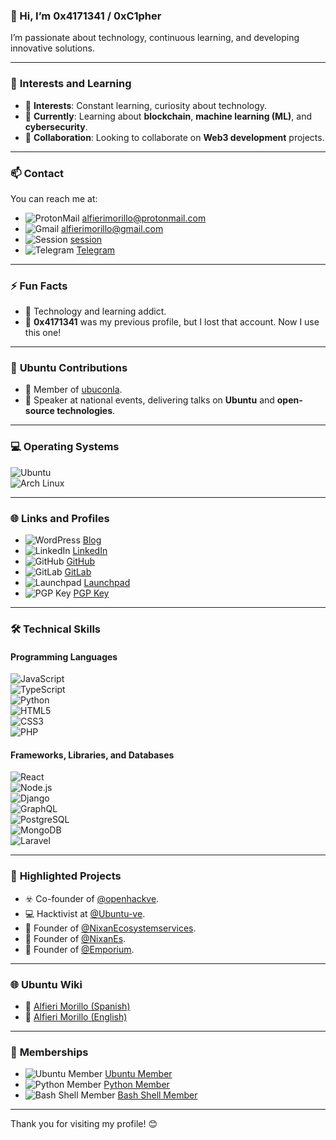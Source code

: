 ### 👋 Hi, I’m **0x4171341** / **0xC1pher**  
I’m passionate about technology, continuous learning, and developing innovative solutions.  

---

### 🌱 **Interests and Learning**  
- 👀 **Interests**: Constant learning, curiosity about technology.  
- 🌱 **Currently**: Learning about **blockchain**, **machine learning (ML)**, and **cybersecurity**.  
- 💞️ **Collaboration**: Looking to collaborate on **Web3 development** projects.  

---

### 📫 **Contact**  
You can reach me at:  
- ![ProtonMail](https://img.shields.io/badge/ProtonMail-8B89CC?style=for-the-badge&logo=protonmail&logoColor=white) [alfierimorillo@protonmail.com](mailto:alfierimorillo@protonmail.com)  
- ![Gmail](https://img.shields.io/badge/Gmail-D14836?style=for-the-badge&logo=gmail&logoColor=white) [alfierimorillo@gmail.com](mailto:alfierimorillo@gmail.com)  
- ![Session](https://img.shields.io/badge/Session-000000?style=for-the-badge&logo=session&logoColor=white) [session](05c1776a69e1f9b5991cd2b0752d46f95587d694150da4a42d319f0027185d9445)  
- ![Telegram](https://img.shields.io/badge/Telegram-2CA5E0?style=for-the-badge&logo=telegram&logoColor=white) [Telegram](https://t.me/Ox4171341)  

---

### ⚡ **Fun Facts**  
- 🤖 Technology and learning addict.  
- 🤡 **0x4171341** was my previous profile, but I lost that account. Now I use this one!  

---

### 🌟 **Ubuntu Contributions**  
- 🐧 Member of [ubuconla](https://launchpad.net/~ubuconla).  
- 🎤 Speaker at national events, delivering talks on **Ubuntu** and **open-source technologies**.  

---

### 💻 **Operating Systems**  
![Ubuntu](https://img.shields.io/badge/Ubuntu-E95420?style=for-the-badge&logo=ubuntu&logoColor=white)  
![Arch Linux](https://img.shields.io/badge/Arch%20Linux-1793D1?logo=arch-linux&logoColor=white&style=for-the-badge)  

---

### 🌐 **Links and Profiles**  
- ![WordPress](https://img.shields.io/badge/WordPress-%23117AC9.svg?style=for-the-badge&logo=WordPress&logoColor=white) [Blog](https://cyberthrone.wordpress.com)  
- ![LinkedIn](https://img.shields.io/badge/LinkedIn-0077B5?style=for-the-badge&logo=linkedin&logoColor=white) [LinkedIn](https://www.linkedin.com/in/alfierimorillo/)  
- ![GitHub](https://img.shields.io/badge/github-%23121011.svg?style=for-the-badge&logo=github&logoColor=white) [GitHub](https://github.com/0xC1pher)  
- ![GitLab](https://img.shields.io/badge/gitlab-%23181717.svg?style=for-the-badge&logo=gitlab&logoColor=white) [GitLab](https://gitlab.com/0x4171341)  
- ![Launchpad](https://img.shields.io/badge/Launchpad-F4B728?style=for-the-badge&logo=launchpad&logoColor=white) [Launchpad](https://launchpad.net/~alfierimorillo)  
- ![PGP Key](https://img.shields.io/badge/PGP%20Key-0077B6?style=for-the-badge&logo=openpgp&logoColor=white) [PGP Key](https://keyserver.ubuntu.com/pks/lookup?fingerprint=on&op=index&search=0xE5F005A1889B2023B3A43B20DF6CB5768C239A3D)  

---

### 🛠️ **Technical Skills**  

#### **Programming Languages**  
![JavaScript](https://img.shields.io/badge/JavaScript-323330?style=for-the-badge&logo=javascript&logoColor=F7DF1E)  
![TypeScript](https://img.shields.io/badge/TypeScript-007ACC?style=for-the-badge&logo=typescript&logoColor=white)  
![Python](https://img.shields.io/badge/Python-FFD43B?style=for-the-badge&logo=python&logoColor=darkgreen)  
![HTML5](https://img.shields.io/badge/HTML5-E34F26?style=for-the-badge&logo=html5&logoColor=white)  
![CSS3](https://img.shields.io/badge/CSS3-1572B6?style=for-the-badge&logo=css3&logoColor=white)  
![PHP](https://img.shields.io/badge/php-%23777BB4.svg?style=for-the-badge&logo=php&logoColor=white)  

#### **Frameworks, Libraries, and Databases**  
![React](https://img.shields.io/badge/React-20232A?style=for-the-badge&logo=react&logoColor=61DAFB)  
![Node.js](https://img.shields.io/badge/Node.js-339933?style=for-the-badge&logo=nodedotjs&logoColor=white)  
![Django](https://img.shields.io/badge/Django-092E20?style=for-the-badge&logo=django&logoColor=green)  
![GraphQL](https://img.shields.io/badge/GraphQl-E10098?style=for-the-badge&logo=graphql&logoColor=white)  
![PostgreSQL](https://img.shields.io/badge/PostgreSQL-316192?style=for-the-badge&logo=postgresql&logoColor=white)  
![MongoDB](https://img.shields.io/badge/mongodb-%234ea94b.svg?style=for-the-badge&logo=mongodb&logoColor=white)  
![Laravel](https://img.shields.io/badge/laravel-%23FF2D20.svg?style=for-the-badge&logo=laravel&logoColor=white)  

---

### 🚀 **Highlighted Projects**  
- ☣️ Co-founder of [@openhackve](https://github.com/openhackve).  
- 💻 Hacktivist at [@Ubuntu-ve](https://github.com/Ubuntu-ve).  
- 💬 Founder of [@NixanEcosystemservices](https://github.com/NixanEcosystemservices).  
- 💬 Founder of [@NixanEs](https://github.com/NixanEs).  
- 💬 Founder of [@Emporium](https://github.com/EmporiumES).  

---

### 🌐 **Ubuntu Wiki**  
- 🐧 [Alfieri Morillo (Spanish)](https://wiki.ubuntu.com/Alfieri%20Morillo)  
- 🐧 [Alfieri Morillo (English)](https://wiki.ubuntu.com/Alfieri%20Morillo%20En)  

---

### 🏅 **Memberships**  
- ![Ubuntu Member](https://img.shields.io/badge/Ubuntu%20Member-E95420?style=for-the-badge&logo=ubuntu&logoColor=white) [Ubuntu Member](https://launchpad.net/~ubuntumembers)  
- ![Python Member](https://img.shields.io/badge/Python%20Member-3776AB?style=for-the-badge&logo=python&logoColor=white) [Python Member](https://launchpad.net/~python)  
- ![Bash Shell Member](https://img.shields.io/badge/Bash%20Shell%20Member-4EAA25?style=for-the-badge&logo=gnu-bash&logoColor=white) [Bash Shell Member](https://launchpad.net/~bash-shell)  

---

Thank you for visiting my profile! 😊  
